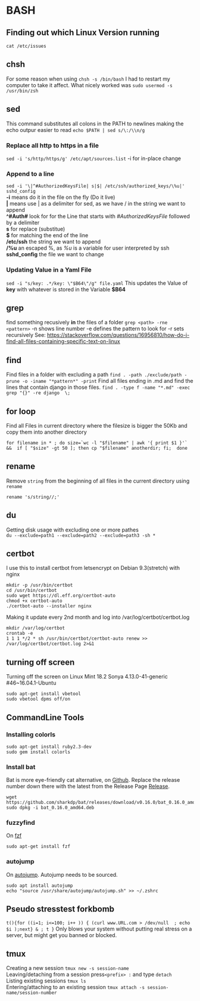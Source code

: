 # BASH
## Finding out which Linux Version running
`cat /etc/issues`
## chsh
For some reason when using `chsh -s /bin/bash` I had to restart my computer to take it affect. What nicely worked was `sudo usermod -s /usr/bin/zsh`

## sed
This command substitutes all colons in the PATH to newlines making the echo outpur easier to read
`echo $PATH | sed s/\:/\\n/g`

### Replace all http to https in a file
`sed -i 's/http/https/g' /etc/apt/sources.list`
-i for in-place change

### Append to a line
`sed -i '\|^#AuthorizedKeysFile| s|$| /etc/ssh/authorized_keys/\%u|' sshd_config`  
**-i** means do it in the file on the fly (Do it live)  
**\|** means use | as a delimiter for sed, as we have / in the string we want to append  
**^#Auth#** look for for the Line that starts with *#AuthorizedKeysFile* followed by a delimiter  
**s** for replace (substitue)  
**$** for matching the end of the line  
**/etc/ssh** the string we want to append  
**/\%u** an escaped %, as _%u_ is a variable for user interpreted by ssh  
**sshd_config** the file we want to change  

### Updating Value in a Yaml File
`sed -i "s/key: .*/key: \"$B64\"/g" file.yaml`
This updates the Value of __key__ with whatever is stored in the Variable __$B64__
## grep
find something recusively **in** the files of a folder
`grep <path> -rne <pattern>`
-n shows line number
-e defines the pattern to look for
-r sets recursively
See: https://stackoverflow.com/questions/16956810/how-do-i-find-all-files-containing-specific-text-on-linux

## find
Find files in a folder with excluding a path
`find . -path ./exclude/path -prune -o -iname "*pattern*" -print`
Find all files ending in .md and find the lines that contain django in those files.
`find . -type f -name "*.md" -exec grep "{}" -re django  \;`

## for loop
Find all Files in current directory where the filesize is bigger the 50Kb and copy them into another directory
```
for filename in * ; do size=`wc -l "$filename" | awk '{ print $1 }'` &&  if [ "$size" -gt 50 ]; then cp "$filename" anotherdir; fi;  done
```
## rename
Remove `string` from the beginning of all files in the current directory using `rename`
```
rename 's/string//;' 
```

## du
Getting disk usage with excluding one or more pathes  
`du --exclude=path1 --exclude=path2 --exclude=path3 -sh *`

## certbot
I use this to install certbot from letsencrypt on Debian 9.3(stretch) with nginx
```
mkdir -p /usr/bin/certbot
cd /usr/bin/certbot
sudo wget https://dl.eff.org/certbot-auto
chmod +x certbot-auto
./certbot-auto --installer nginx
```
Making it update every 2nd month and log into /var/log/certbot/certbot.log
```
mkdir /var/log/certbot
crontab -e
1 1 1 */2 * sh /usr/bin/certbot/certbot-auto renew >> /var/log/certbot/certbot.log 2>&1
```
## turning off screen
Turning off the screen on Linux Mint 18.2 Sonya
4.13.0-41-generic #46~16.04.1-Ubuntu
```
sudo apt-get install vbetool
sudo vbetool dpms off/on
```
## CommandLine Tools
### Installing colorls
```
sudo apt-get install ruby2.3-dev
sudo gem install colorls
```
### Install bat
Bat is more eye-friendly cat alternative, on [Github](https://github.com/sharkdp/bat). 
Replace the release number down there with the latest from the
Release Page [Release](https://github.com/sharkdp/bat/releases/).
```
wget https://github.com/sharkdp/bat/releases/download/v0.16.0/bat_0.16.0_amd64.deb
sudo dpkg -i bat_0.16.0_amd64.deb
```
### fuzzyfind
On [fzf](https://github.com/junegunn/fzf)
```
sudo apt-get install fzf
```
### autojump
On [autojump](https://github.com/wting/autojump). Autojump needs to be sourced.
```
sudo apt install autojump
echo "source /usr/share/autojump/autojump.sh" >> ~/.zshrc
```

## Pseudo stresstest forkbomb
`t(){for ((i=1; i<=100; i++ )) { (curl www.URL.com > /dev/null  ; echo $i );next} & ; t }`
Only blows your system without putting real stress on a server, but might get you banned or blocked.

## tmux
Creating a new session `tmux new -s session-name`  
Leaving/detaching from a session press`<prefix> :` and type `detach`  
Listing existing sessions `tmux ls`  
Entering/attaching to an existing session `tmux attach -s session-name/session-number`    
